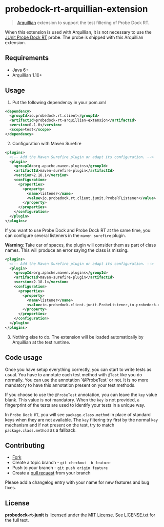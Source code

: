 # probedock-rt-arquillian-extension

> [Arquillian](http://arquillian.org) extension to support the test filtering of Probe Dock RT.

When this extension is used with Arquillian, it is not necessary to use the [JUnit Probe Dock RT](http://github.com/probedock/probedock-rt-junit) probe. The probe
is shipped with this Arquillian extension.

## Requirements

* Java 6+
* Arquillian 1.10+

## Usage

1. Put the following dependency in your pom.xml

```xml
<dependency>
  <groupId>io.probedock.rt.client</groupId>
  <artifactId>probedock-rt-arquillian-extension</artifactId>
  <version>0.1.0</version>
  <scope>test</scope>
</dependency>
```

2. Configuration with Maven Surefire

```xml
<plugins>
  <!-- Add the Maven Surefire plugin or adapt its configuration. -->
  <plugin>
    <groupId>org.apache.maven.plugins</groupId>
    <artifactId>maven-surefire-plugin</artifactId>
    <version>2.18.1</version>
    <configuration>
      <properties>
        <property>
          <name>listener</name>
          <value>io.probedock.rt.client.junit.ProbeRTListener</value>
        </property>
      </properties>
    </configuration>
  </plugin>
</plugins>
```

If you want to use Probe Dock and Probe Dock RT at the same time, you can configure several listeners in the `maven surefire`
plugin.

**Warning**: Take car of spaces, the plugin will consider them as part of class names. This will produce an error saying
the class is missing.

```xml
<plugins>
  <!-- Add the Maven Surefire plugin or adapt its configuration. -->
  <plugin>
    <groupId>org.apache.maven.plugins</groupId>
    <artifactId>maven-surefire-plugin</artifactId>
    <version>2.18.1</version>
    <configuration>
      <properties>
        <property>
          <name>listener</name>
          <value>io.probedock.client.junit.ProbeListener,io.probedock.rt.client.junit.ProbeRTListener</value>
        </property>
      </properties>
    </configuration>
  </plugin>
</plugins>
```

3. Nothing else to do. The extension will be loaded automatically by Arquillian at the test runtime.

## Code usage

Once you have setup everything correctly, you can start to write tests as usual. You have to annotate each test method
with `@Test` like you do normally. You can use the annotation ´@ProbeTest´ or not. It is no more mandatory to have this
annotation present on your test methods.

If you choose to use the `@ProbeTest` annotation, you can leave the `key` value blank. This value is not mandatory.
When the `key` is not provided, a fingerprint of the tests are used to identify your tests in a unique way.

In `Probe Dock RT`, you will see `package.class.method` in place of standard keys when they are not available. The `key`
filtering try first by the normal `key` mechanism and if not present on the test, try to match `package.class.method` as
a fallback.

## Contributing

* [Fork](https://help.github.com/articles/fork-a-repo)
* Create a topic branch - `git checkout -b feature`
* Push to your branch - `git push origin feature`
* Create a [pull request](http://help.github.com/pull-requests/) from your branch

Please add a changelog entry with your name for new features and bug fixes.

## License

**probedock-rt-junit** is licensed under the [MIT License](http://opensource.org/licenses/MIT).
See [LICENSE.txt](LICENSE.txt) for the full text.
